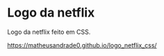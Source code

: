 # Logo da netflix
Logo da netflix feito em CSS.

https://matheusandrade0.github.io/logo_netflix_css/
